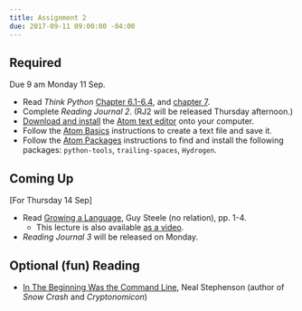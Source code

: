 ```yaml
---
title: Assignment 2
due: 2017-09-11 09:00:00 -04:00
---
```


## Required

Due 9 am Monday 11 Sep.

* Read *Think Python* [Chapter 6.1-6.4](http://greenteapress.com/thinkpython2/html/thinkpython2007.html), and [chapter 7](http://greenteapress.com/thinkpython2/html/thinkpython2008.html).
* Complete *Reading Journal 2*. (RJ2 will be released Thursday afternoon.)
* [Download and install](http://flight-manual.atom.io/getting-started/sections/installing-atom/) the [Atom text editor](https://atom.io) onto your computer.
* Follow the [Atom Basics](http://flight-manual.atom.io/getting-started/sections/atom-basics/) instructions to create a text file and save it.
* Follow the [Atom Packages](http://flight-manual.atom.io/using-atom/sections/atom-packages/) instructions to find and install the following packages: `python-tools`, `trailing-spaces`, `Hydrogen`.

## Coming Up

[For Thursday 14 Sep]

* Read [Growing a Language](https://www.cs.virginia.edu/~evans/cs655/readings/steele.pdf), Guy Steele (no relation), pp. 1-4.
  * This lecture is also available [as a video](https://www.youtube.com/watch?v=_ahvzDzKdB0).
* *Reading Journal 3* will be released on Monday.

## Optional (fun) Reading

* [In The Beginning Was the Command Line](http://ace.gearnine.com/temp/command.pdf), Neal Stephenson (author of *Snow Crash* and *Cryptonomicon*)


